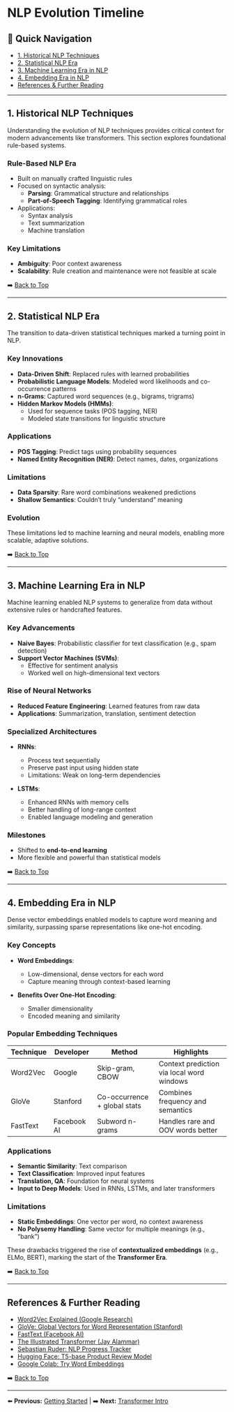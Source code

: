 # NLP Evolution Timeline

## 📌 Quick Navigation

- [1. Historical NLP Techniques](#1-historical-nlp-techniques)
- [2. Statistical NLP Era](#2-statistical-nlp-era)
- [3. Machine Learning Era in NLP](#3-machine-learning-era-in-nlp)
- [4. Embedding Era in NLP](#4-embedding-era-in-nlp)
- [References & Further Reading](#references--further-reading)

---

## 1. Historical NLP Techniques

Understanding the evolution of NLP techniques provides critical context for modern advancements like transformers. This section explores foundational rule-based systems.

### Rule-Based NLP Era

- Built on manually crafted linguistic rules
- Focused on syntactic analysis:
  - **Parsing**: Grammatical structure and relationships
  - **Part-of-Speech Tagging**: Identifying grammatical roles
- Applications:
  - Syntax analysis
  - Text summarization
  - Machine translation

### Key Limitations

- **Ambiguity**: Poor context awareness
- **Scalability**: Rule creation and maintenance were not feasible at scale

➡️ [Back to Top](#nlp-evolution-timeline)

---

## 2. Statistical NLP Era

The transition to data-driven statistical techniques marked a turning point in NLP.

### Key Innovations

- **Data-Driven Shift**: Replaced rules with learned probabilities
- **Probabilistic Language Models**: Modeled word likelihoods and co-occurrence patterns
- **n-Grams**: Captured word sequences (e.g., bigrams, trigrams)
- **Hidden Markov Models (HMMs)**:
  - Used for sequence tasks (POS tagging, NER)
  - Modeled state transitions for linguistic structure

### Applications

- **POS Tagging**: Predict tags using probability sequences
- **Named Entity Recognition (NER)**: Detect names, dates, organizations

### Limitations

- **Data Sparsity**: Rare word combinations weakened predictions
- **Shallow Semantics**: Couldn’t truly “understand” meaning

### Evolution

These limitations led to machine learning and neural models, enabling more scalable, adaptive solutions.

➡️ [Back to Top](#nlp-evolution-timeline)

---

## 3. Machine Learning Era in NLP

Machine learning enabled NLP systems to generalize from data without extensive rules or handcrafted features.

### Key Advancements

- **Naive Bayes**: Probabilistic classifier for text classification (e.g., spam detection)
- **Support Vector Machines (SVMs)**:
  - Effective for sentiment analysis
  - Worked well on high-dimensional text vectors

### Rise of Neural Networks

- **Reduced Feature Engineering**: Learned features from raw data
- **Applications**: Summarization, translation, sentiment detection

### Specialized Architectures

- **RNNs**:
  - Process text sequentially
  - Preserve past input using hidden state
  - Limitations: Weak on long-term dependencies

- **LSTMs**:
  - Enhanced RNNs with memory cells
  - Better handling of long-range context
  - Enabled language modeling and generation

### Milestones

- Shifted to **end-to-end learning**
- More flexible and powerful than statistical models

➡️ [Back to Top](#nlp-evolution-timeline)

---

## 4. Embedding Era in NLP

Dense vector embeddings enabled models to capture word meaning and similarity, surpassing sparse representations like one-hot encoding.

### Key Concepts

- **Word Embeddings**:
  - Low-dimensional, dense vectors for each word
  - Capture meaning through context-based learning

- **Benefits Over One-Hot Encoding**:
  - Smaller dimensionality
  - Encoded meaning and similarity

### Popular Embedding Techniques

| Technique    | Developer       | Method                     | Highlights                                           |
|--------------|-----------------|----------------------------|------------------------------------------------------|
| Word2Vec     | Google          | Skip-gram, CBOW            | Context prediction via local word windows           |
| GloVe        | Stanford        | Co-occurrence + global stats | Combines frequency and semantics                   |
| FastText     | Facebook AI     | Subword n-grams            | Handles rare and OOV words better                   |

### Applications

- **Semantic Similarity**: Text comparison
- **Text Classification**: Improved input features
- **Translation, QA**: Foundation for neural systems
- **Input to Deep Models**: Used in RNNs, LSTMs, and later transformers

### Limitations

- **Static Embeddings**: One vector per word, no context awareness
- **No Polysemy Handling**: Same vector for multiple meanings (e.g., “bank”)

These drawbacks triggered the rise of **contextualized embeddings** (e.g., ELMo, BERT), marking the start of the **Transformer Era**.

➡️ [Back to Top](#nlp-evolution-timeline)

---

## References & Further Reading

- [Word2Vec Explained (Google Research)](https://code.google.com/archive/p/word2vec/)
- [GloVe: Global Vectors for Word Representation (Stanford)](https://nlp.stanford.edu/projects/glove/)
- [FastText (Facebook AI)](https://fasttext.cc/)
- [The Illustrated Transformer (Jay Alammar)](https://jalammar.github.io/illustrated-transformer/)
- [Sebastian Ruder: NLP Progress Tracker](http://nlpprogress.com/)
- [Hugging Face: T5-base Product Review Model](https://huggingface.co/TheFuzzyScientist/T5-base_Amazon-product-reviews)
- [Google Colab: Try Word Embeddings](https://colab.research.google.com/drive/1OUHnyQevDJA1p_tDDUqfWdxKfwRCz1Xt?usp=sharing)

➡️ [Back to Top](#nlp-evolution-timeline)

---

⬅️ **Previous:** [Getting Started](02-getting-started.md) | ➡️ **Next:** [Transformer Intro](04-transformer-intro.md)  
 